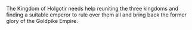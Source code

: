 The Kingdom of Holgotir needs help reuniting the three kingdoms and finding a suitable emperor to rule over them all and bring back the former glory of the Goldpike Empire. 

